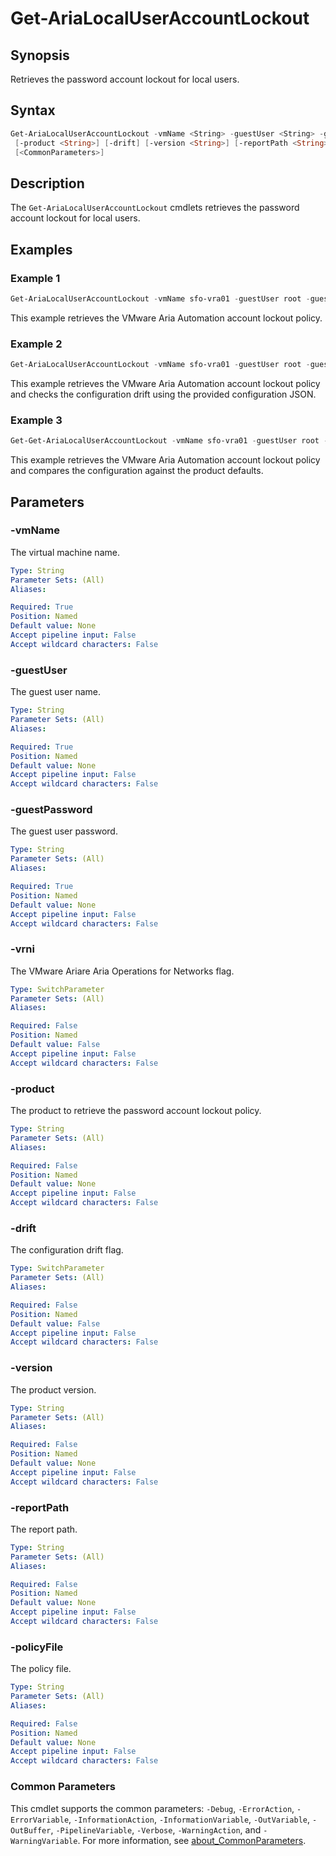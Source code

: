 # Get-AriaLocalUserAccountLockout

## Synopsis

Retrieves the password account lockout for local users.

## Syntax

```powershell
Get-AriaLocalUserAccountLockout -vmName <String> -guestUser <String> -guestPassword <String> [-vrni]
 [-product <String>] [-drift] [-version <String>] [-reportPath <String>] [-policyFile <String>]
 [<CommonParameters>]
```

## Description

The `Get-AriaLocalUserAccountLockout` cmdlets retrieves the password account lockout for local users.

## Examples

### Example 1

```powershell
Get-AriaLocalUserAccountLockout -vmName sfo-vra01 -guestUser root -guestPassword VMw@re1! -product vra
```

This example retrieves the VMware Aria Automation account lockout policy.

### Example 2

```powershell
Get-AriaLocalUserAccountLockout -vmName sfo-vra01 -guestUser root -guestPassword VMw@re1! -product vra -drift -reportPath "F:\Reporting" -policyFile "passwordPolicyConfig.json"
```

This example retrieves the VMware Aria Automation account lockout policy and checks the configuration drift using the provided configuration JSON.

### Example 3

```powershell
Get-Get-AriaLocalUserAccountLockout -vmName sfo-vra01 -guestUser root -guestPassword VMw@re1! -product vra -drift
```

This example retrieves the VMware Aria Automation account lockout policy and compares the configuration against the product defaults.

## Parameters

### -vmName

The virtual machine name.

```yaml
Type: String
Parameter Sets: (All)
Aliases:

Required: True
Position: Named
Default value: None
Accept pipeline input: False
Accept wildcard characters: False
```

### -guestUser

The guest user name.

```yaml
Type: String
Parameter Sets: (All)
Aliases:

Required: True
Position: Named
Default value: None
Accept pipeline input: False
Accept wildcard characters: False
```

### -guestPassword

The guest user password.

```yaml
Type: String
Parameter Sets: (All)
Aliases:

Required: True
Position: Named
Default value: None
Accept pipeline input: False
Accept wildcard characters: False
```

### -vrni

The VMware Ariare Aria Operations for Networks flag.

```yaml
Type: SwitchParameter
Parameter Sets: (All)
Aliases:

Required: False
Position: Named
Default value: False
Accept pipeline input: False
Accept wildcard characters: False
```

### -product

The product to retrieve the password account lockout policy.

```yaml
Type: String
Parameter Sets: (All)
Aliases:

Required: False
Position: Named
Default value: None
Accept pipeline input: False
Accept wildcard characters: False
```

### -drift

The configuration drift flag.

```yaml
Type: SwitchParameter
Parameter Sets: (All)
Aliases:

Required: False
Position: Named
Default value: False
Accept pipeline input: False
Accept wildcard characters: False
```

### -version

The product version.

```yaml
Type: String
Parameter Sets: (All)
Aliases:

Required: False
Position: Named
Default value: None
Accept pipeline input: False
Accept wildcard characters: False
```

### -reportPath

The report path.

```yaml
Type: String
Parameter Sets: (All)
Aliases:

Required: False
Position: Named
Default value: None
Accept pipeline input: False
Accept wildcard characters: False
```

### -policyFile

The policy file.

```yaml
Type: String
Parameter Sets: (All)
Aliases:

Required: False
Position: Named
Default value: None
Accept pipeline input: False
Accept wildcard characters: False
```

### Common Parameters

This cmdlet supports the common parameters: `-Debug`, `-ErrorAction`, `-ErrorVariable`, `-InformationAction`, `-InformationVariable`, `-OutVariable`, `-OutBuffer`, `-PipelineVariable`, `-Verbose`, `-WarningAction`, and `-WarningVariable`. For more information, see [about_CommonParameters](http://go.microsoft.com/fwlink/?LinkID=113216).
